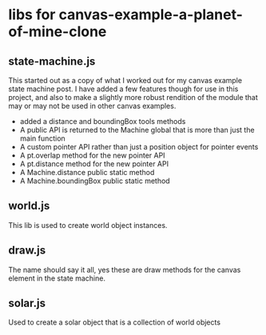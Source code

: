 # libs for canvas-example-a-planet-of-mine-clone

## state-machine.js

This started out as a copy of what I worked out for my canvas example state machine post. I have added a few features though for use in this project, and also to make a slightly more robust rendition of the module that may or may not be used in other canvas examples.

* added a distance and boundingBox tools methods
* A public API is returned to the Machine global that is more than just the main function
* A custom pointer API rather than just a position object for pointer events
* A pt.overlap method for the new pointer API
* A pt.distance method for the new pointer API
* A Machine.distance public static method
* A Machine.boundingBox public static method

## world.js

This lib is used to create world object instances.

## draw.js

The name should say it all, yes these are draw methods for the canvas element in the state machine.

## solar.js

Used to create a solar object that is a collection of world objects